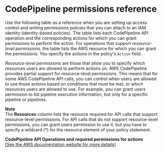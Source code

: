 # CodePipeline permissions reference<a name="permissions-reference"></a>

Use the following table as a reference when you are setting up access control and writing permissions policies that you can attach to an IAM identity \(identity\-based policies\)\. The table lists each CodePipeline API operation and the corresponding actions for which you can grant permissions to perform the action\. For operations that support *resource\-level permissions*, the table lists the AWS resource for which you can grant the permissions\. You specify the actions in the policy's `Action` field\.

*Resource\-level permissions* are those that allow you to specify which resources users are allowed to perform actions on\. AWS CodePipeline provides partial support for resource\-level permissions\. This means that for some AWS CodePipeline API calls, you can control when users are allowed to use those actions based on conditions that must be met, or which resources users are allowed to use\. For example, you can grant users permission to list pipeline execution information, but only for a specific pipeline or pipelines\.

**Note**  
The **Resources** column lists the resource required for API calls that support resource\-level permissions\. For API calls that do not support resource\-level permissions, you can grant users permission to use it, but you have to specify a wildcard \(\*\) for the resource element of your policy statement\.


**CodePipeline API Operations and required permissions for actions**  
[\[See the AWS documentation website for more details\]](http://docs.aws.amazon.com/codepipeline/latest/userguide/permissions-reference.html)